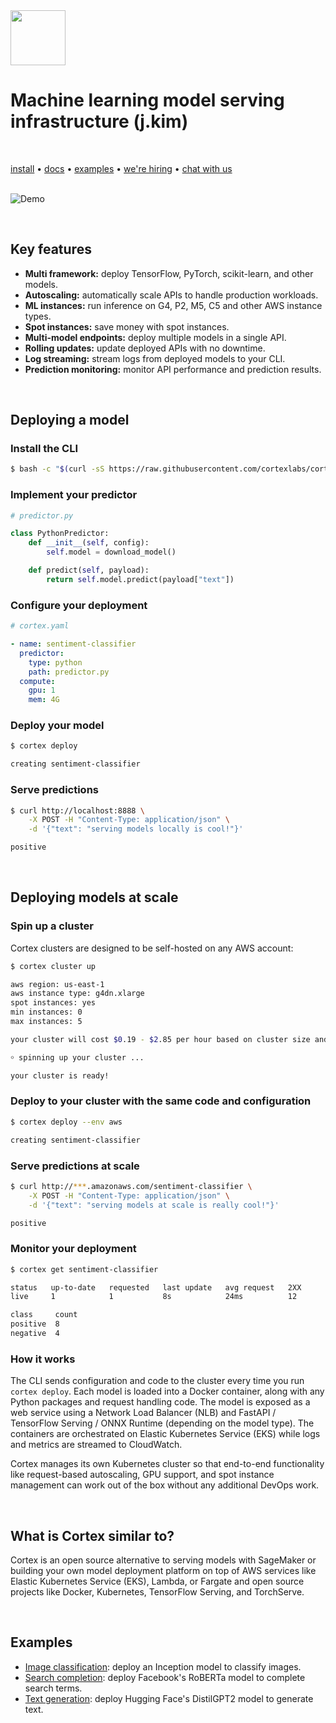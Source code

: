 <!-- Delete on release branches -->
<img src='https://s3-us-west-2.amazonaws.com/cortex-public/logo.png' height='88'>

# Machine learning model serving infrastructure (j.kim)

<br>

<!-- Delete on release branches -->
<!-- CORTEX_VERSION_README_MINOR -->
[install](https://docs.cortex.dev/install) • [docs](https://docs.cortex.dev) • [examples](https://github.com/cortexlabs/cortex/tree/0.17/examples) • [we're hiring](https://angel.co/cortex-labs-inc/jobs) • [chat with us](https://gitter.im/cortexlabs/cortex)<br><br>

<!-- Set header Cache-Control=no-cache on the S3 object metadata (see https://help.github.com/en/articles/about-anonymized-image-urls) -->
![Demo](https://d1zqebknpdh033.cloudfront.net/demo/gif/v0.13_2.gif)

<br>

## Key features

* **Multi framework:** deploy TensorFlow, PyTorch, scikit-learn, and other models.
* **Autoscaling:** automatically scale APIs to handle production workloads.
* **ML instances:** run inference on G4, P2, M5, C5 and other AWS instance types.
* **Spot instances:** save money with spot instances.
* **Multi-model endpoints:** deploy multiple models in a single API.
* **Rolling updates:** update deployed APIs with no downtime.
* **Log streaming:** stream logs from deployed models to your CLI.
* **Prediction monitoring:** monitor API performance and prediction results.

<br>

## Deploying a model

### Install the CLI

<!-- CORTEX_VERSION_README_MINOR -->
```bash
$ bash -c "$(curl -sS https://raw.githubusercontent.com/cortexlabs/cortex/0.17/get-cli.sh)"
```

### Implement your predictor

```python
# predictor.py

class PythonPredictor:
    def __init__(self, config):
        self.model = download_model()

    def predict(self, payload):
        return self.model.predict(payload["text"])
```

### Configure your deployment

```yaml
# cortex.yaml

- name: sentiment-classifier
  predictor:
    type: python
    path: predictor.py
  compute:
    gpu: 1
    mem: 4G
```

### Deploy your model

```bash
$ cortex deploy

creating sentiment-classifier
```

### Serve predictions

```bash
$ curl http://localhost:8888 \
    -X POST -H "Content-Type: application/json" \
    -d '{"text": "serving models locally is cool!"}'

positive
```

<br>

## Deploying models at scale

### Spin up a cluster

Cortex clusters are designed to be self-hosted on any AWS account:

```bash
$ cortex cluster up

aws region: us-east-1
aws instance type: g4dn.xlarge
spot instances: yes
min instances: 0
max instances: 5

your cluster will cost $0.19 - $2.85 per hour based on cluster size and spot instance pricing/availability

￮ spinning up your cluster ...

your cluster is ready!
```

### Deploy to your cluster with the same code and configuration

```bash
$ cortex deploy --env aws

creating sentiment-classifier
```

### Serve predictions at scale

```bash
$ curl http://***.amazonaws.com/sentiment-classifier \
    -X POST -H "Content-Type: application/json" \
    -d '{"text": "serving models at scale is really cool!"}'

positive
```

### Monitor your deployment

```bash
$ cortex get sentiment-classifier

status   up-to-date   requested   last update   avg request   2XX
live     1            1           8s            24ms          12

class     count
positive  8
negative  4
```

### How it works

The CLI sends configuration and code to the cluster every time you run `cortex deploy`. Each model is loaded into a Docker container, along with any Python packages and request handling code. The model is exposed as a web service using a Network Load Balancer (NLB) and FastAPI / TensorFlow Serving / ONNX Runtime (depending on the model type). The containers are orchestrated on Elastic Kubernetes Service (EKS) while logs and metrics are streamed to CloudWatch.

Cortex manages its own Kubernetes cluster so that end-to-end functionality like request-based autoscaling, GPU support, and spot instance management can work out of the box without any additional DevOps work.

<br>

## What is Cortex similar to?

Cortex is an open source alternative to serving models with SageMaker or building your own model deployment platform on top of AWS services like Elastic Kubernetes Service (EKS), Lambda, or Fargate and open source projects like Docker, Kubernetes, TensorFlow Serving, and TorchServe.

<br>

## Examples

<!-- CORTEX_VERSION_README_MINOR x3 -->
* [Image classification](https://github.com/cortexlabs/cortex/tree/0.17/examples/tensorflow/image-classifier): deploy an Inception model to classify images.
* [Search completion](https://github.com/cortexlabs/cortex/tree/0.17/examples/pytorch/search-completer): deploy Facebook's RoBERTa model to complete search terms.
* [Text generation](https://github.com/cortexlabs/cortex/tree/0.17/examples/pytorch/text-generator): deploy Hugging Face's DistilGPT2 model to generate text.
